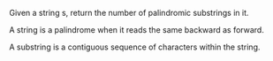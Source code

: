 Given a string s, return the number of palindromic substrings in it.

A string is a palindrome when it reads the same backward as forward.

A substring is a contiguous sequence of characters within the string.